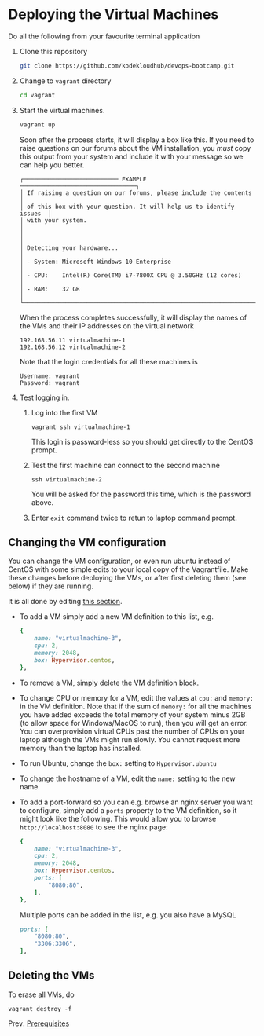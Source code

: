 # Deploying the Virtual Machines

Do all the following from your favourite terminal application

1. Clone this repository

    ```bash
    git clone https://github.com/kodekloudhub/devops-bootcamp.git
    ```

1. Change to `vagrant` directory

    ```bash
    cd vagrant
    ```

1. Start the virtual machines.

    ```bash
    vagrant up
    ```

    Soon after the process starts, it will display a box like this. If you need to raise questions on our forums about the VM installation, you *must* copy this output from your system and include it with your message so we can help you better.

    ```text
    ┌─────────────────────────── EXAMPLE ─────────────────────────────────┐
    │ If raising a question on our forums, please include the contents    │
    │ of this box with your question. It will help us to identify issues  │
    │ with your system.                                                   │
    │                                                                     │
    │ Detecting your hardware...                                          │
    │ - System: Microsoft Windows 10 Enterprise                           │
    │ - CPU:    Intel(R) Core(TM) i7-7800X CPU @ 3.50GHz (12 cores)       │
    │ - RAM:    32 GB                                                     │
    └─────────────────────────────────────────────────────────────────────┘
    ```

    When the process completes successfully, it will display the names of the VMs and their IP addresses on the virtual network

    ```text
    192.168.56.11 virtualmachine-1
    192.168.56.12 virtualmachine-2
    ```

    Note that the login credentials for all these machines is

    ```
    Username: vagrant
    Password: vagrant
    ```

4. Test logging in.

    1. Log into the first VM

        ```
        vagrant ssh virtualmachine-1
        ```

        This login is password-less so you should get directly to the CentOS prompt.

    1. Test the first machine can connect to the second machine

        ```
        ssh virtualmachine-2
        ```

        You will be asked for the password this time, which is the password above.

    1. Enter `exit` command twice to retun to laptop command prompt.

## Changing the VM configuration

You can change the VM configuration, or even run ubuntu instead of CentOS with some simple edits to your local copy of the Vagrantfile. Make these changes before deploying the VMs, or after first deleting them (see below) if they are running.

It is all done by editing [this section](../Vagrantfile#L16-L30).

* To add a VM simply add a new VM definition to this list, e.g.

    ```ruby
    {
        name: "virtualmachine-3",
        cpu: 2,
        memory: 2048,
        box: Hypervisor.centos,
    },
    ```

* To remove a VM, simply delete the VM definition block.
* To change CPU or memory for a VM, edit the values at `cpu:` and `memory:` in the VM definition. Note that if the sum of `memory:` for all the machines you have added exceeds the total memory of your system minus 2GB (to allow space for Windows/MacOS to run), then you will get an error. You can overprovision virtual CPUs past the number of CPUs on your laptop although the VMs might run slowly. You cannot request more memory than the laptop has installed.
* To run Ubuntu, change the `box:` setting to `Hypervisor.ubuntu`
* To change the hostname of a VM, edit the `name:` setting to the new name.
* To add a port-forward so you can e.g. browse an nginx server you want to configure, simply add a `ports` property to the VM definition, so it might look like the following. This would allow you to browse `http://localhost:8080` to see the nginx page:

    ```ruby
    {
        name: "virtualmachine-3",
        cpu: 2,
        memory: 2048,
        box: Hypervisor.centos,
        ports: [
            "8080:80",
        ],
    },
    ```

    Multiple ports can be added in the list, e.g. you also have a MySQL

    ```ruby
    ports: [
        "8080:80",
        "3306:3306",
    ],
    ```

## Deleting the VMs

To erase all VMs, do

```
vagrant destroy -f
```

Prev: [Prerequisites](./01-prerequisites.md)

